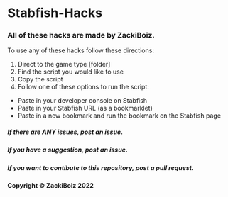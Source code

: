 # Stabfish-Hacks

### All of these hacks are made by ZackiBoiz.

To use any of these hacks follow these directions:
1. Direct to the game type [folder]
2. Find the script you would like to use
3. Copy the script
4. Follow one of these options to run the script:
  - Paste in your developer console on Stabfish
  - Paste in your Stabfish URL (as a bookmarklet)
  - Paste in a new bookmark and run the bookmark on the Stabfish page
  
##### If there are ANY issues, post an issue.
##### If you have a suggestion, post an issue.
##### If you want to contibute to this repository, post a pull request.

#### Copyright &copy; ZackiBoiz 2022
